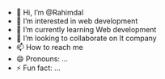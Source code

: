 - 👋 Hi, I’m @Rahimdal
- 👀 I’m interested in web development
- 🌱 I’m currently learning Web development
- 💞️ I’m looking to collaborate on It company
- 📫 How to reach me 
- 😄 Pronouns: ...
- ⚡ Fun fact: ...

<!---
Rahimdal/Rahimdal is a ✨ special ✨ repository because its `README.md` (this file) appears on your GitHub profile.
You can click the Preview link to take a look at your changes.
--->
